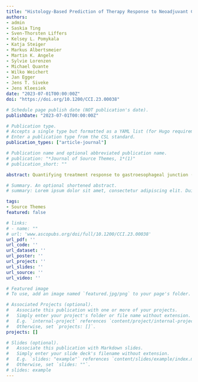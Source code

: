 ```yaml
---
title: "Histology-Based Prediction of Therapy Response to Neoadjuvant Chemotherapy for Esophageal and Esophagogastric Junction Adenocarcinomas Using Deep Learning"
authors:
- admin
- Saskia Ting
- Sven-Thorsten Liffers
- Kelsey L. Pomykala
- Katja Steiger
- Markus Albertsmeier
- Martin K. Angele
- Sylvie Lorenzen
- Michael Quante
- Wilko Weichert
- Jan Egger
- Jens T. Siveke
- Jens Kleesiek
date: "2023-07-01T00:00:00Z"
doi: "https://doi.org/10.1200/CCI.23.00038"

# Schedule page publish date (NOT publication's date).
publishDate: "2023-07-01T00:00:00Z"

# Publication type.
# Accepts a single type but formatted as a YAML list (for Hugo requirements).
# Enter a publication type from the CSL standard.
publication_types: ["article-journal"]

# Publication name and optional abbreviated publication name.
# publication: "*Journal of Source Themes, 1*(1)"
# publication_short: ""

abstract: Quantifying treatment response to gastroesophageal junction (GEJ) adenocarcinomas is crucial to provide an optimal therapeutic strategy. Routinely taken tissue samples provide an opportunity to enhance existing positron emission tomography-computed tomography (PET/CT)–based therapy response evaluation. Our objective was to investigate if deep learning (DL) algorithms are capable of predicting the therapy response of patients with GEJ adenocarcinoma to neoadjuvant chemotherapy on the basis of histologic tissue samples. This diagnostic study recruited 67 patients with I-III GEJ adenocarcinoma from the multicentric nonrandomized MEMORI trial including three German university hospitals TUM (University Hospital Rechts der Isar, Munich), LMU (Hospital of the Ludwig-Maximilians-University, Munich), and UME (University Hospital Essen, Essen). All patients underwent baseline PET/CT scans and esophageal biopsy before and 14-21 days after treatment initiation. Treatment response was defined as a ≥35% decrease in SUVmax from baseline. Several DL algorithms were developed to predict PET/CT-based responders and nonresponders to neoadjuvant chemotherapy using digitized histopathologic whole slide images (WSIs). The resulting models were trained on TUM (n = 25 pretherapy, n = 47 on-therapy) patients and evaluated on our internal validation cohort from LMU and UME (n = 17 pretherapy, n = 15 on-therapy). Compared with multiple architectures, the best pretherapy network achieves an area under the receiver operating characteristic curve (AUROC) of 0.81 (95% CI, 0.61 to 1.00), an area under the precision-recall curve (AUPRC) of 0.82 (95% CI, 0.61 to 1.00), a balanced accuracy of 0.78 (95% CI, 0.60 to 0.94), and a Matthews correlation coefficient (MCC) of 0.55 (95% CI, 0.18 to 0.88). The best on-therapy network achieves an AUROC of 0.84 (95% CI, 0.64 to 1.00), an AUPRC of 0.82 (95% CI, 0.56 to 1.00), a balanced accuracy of 0.80 (95% CI, 0.65 to 1.00), and a MCC of 0.71 (95% CI, 0.38 to 1.00). Our results show that DL algorithms can predict treatment response to neoadjuvant chemotherapy using WSI with high accuracy even before therapy initiation, suggesting the presence of predictive morphologic tissue biomarkers.

# Summary. An optional shortened abstract.
# summary: Lorem ipsum dolor sit amet, consectetur adipiscing elit. Duis posuere tellus ac convallis placerat. Proin tincidunt magna sed ex sollicitudin condimentum.

tags:
- Source Themes
featured: false

# links:
# - name: ""
# url: 'www.ascopubs.org/doi/full/10.1200/CCI.23.00038'
url_pdf: ''
url_code: ''
url_dataset: ''
url_poster: ''
url_project: ''
url_slides: ''
url_source: ''
url_video: ''

# Featured image
# To use, add an image named `featured.jpg/png` to your page's folder. 

# Associated Projects (optional).
#   Associate this publication with one or more of your projects.
#   Simply enter your project's folder or file name without extension.
#   E.g. `internal-project` references `content/project/internal-project/index.md`.
#   Otherwise, set `projects: []`.
projects: []

# Slides (optional).
#   Associate this publication with Markdown slides.
#   Simply enter your slide deck's filename without extension.
#   E.g. `slides: "example"` references `content/slides/example/index.md`.
#   Otherwise, set `slides: ""`.
# slides: example
---
```


<!-- {{% callout note %}}
Click the *Cite* button above to demo the feature to enable visitors to import publication metadata into their reference management software.
{{% /callout %}}

{{% callout note %}}
Create your slides in Markdown - click the *Slides* button to check out the example.
{{% /callout %}}

Add the publication's **full text** or **supplementary notes** here. You can use rich formatting such as including [code, math, and images](https://wowchemy.com/docs/content/writing-markdown-latex/). -->
